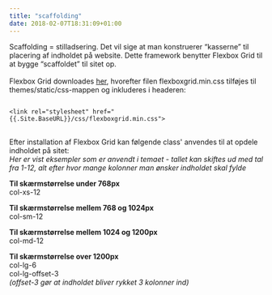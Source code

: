 ```yaml
---
title: "scaffolding"
date: 2018-02-07T18:31:09+01:00
---
```


Scaffolding = stilladsering. Det vil sige at man konstruerer “kasserne” til placering af indholdet på website. Dette framework benytter Flexbox Grid til at bygge “scaffoldet” til sitet op.
<br>
<br>
Flexbox Grid downloades [her](http://flexboxgrid.com/), hvorefter filen flexboxgrid.min.css tilføjes til themes/static/css-mappen og inkluderes i headeren: 
<pre>
<code>
&lt;link rel="stylesheet" href="{{.Site.BaseURL}}/css/flexboxgrid.min.css"&gt;
</code>
</pre>

Efter installation af Flexbox Grid kan følgende class' anvendes til at opdele indholdet på sitet:<br>
*Her er vist eksempler som er anvendt i temaet - tallet kan skiftes ud med tal fra 1-12, alt efter hvor mange kolonner man ønsker indholdet skal fylde*

**Til skærmstørrelse under 768px**<br>
col-xs-12

**Til skærmstørrelse mellem 768 og 1024px**<br>
col-sm-12

**Til skærmstørrelse mellem 1024 og 1200px**<br>
col-md-12

**Til skærmstørrelse over 1200px**<br>
col-lg-6<br>
col-lg-offset-3<br>
*(offset-3 gør at indholdet bliver rykket 3 kolonner ind)*

